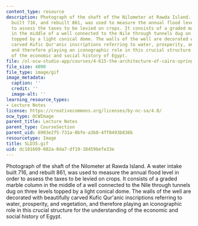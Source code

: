 ```yaml
---
content_type: resource
description: Photograph of the shaft of the Nilometer at Rawda Island. A water intake
  built 716, and rebuilt 861, was used to measure the annual flood level in order
  to assess the taxes to be levied on crops. It consists of a graded marble column
  in the middle of a well connected to the Nile through tunnels dug on three levels
  topped by a light conical dome. The walls of the well are decorated with beautifully
  carved Kufic Qur'anic inscriptions referring to water, prosperity, and vegetation,
  and therefore playing an iconographic role in this crucial structure for the understanding
  of the economic and social history of Egypt.
file: /ol-ocw-studio-app/courses/4-615-the-architecture-of-cairo-spring-2002/dc101609082a0da7df1938459befe33e_SLD35.gif
file_size: 4090
file_type: image/gif
image_metadata:
  caption: ''
  credit: ''
  image-alt: ''
learning_resource_types:
- Lecture Notes
license: https://creativecommons.org/licenses/by-nc-sa/4.0/
ocw_type: OCWImage
parent_title: Lecture Notes
parent_type: CourseSection
parent_uid: 6903e2f5-731a-0bfe-a3b8-4ff0493b836b
resourcetype: Image
title: SLD35.gif
uid: dc101609-082a-0da7-df19-38459befe33e
---
```

Photograph of the shaft of the Nilometer at Rawda Island. A water intake built 716, and rebuilt 861, was used to measure the annual flood level in order to assess the taxes to be levied on crops. It consists of a graded marble column in the middle of a well connected to the Nile through tunnels dug on three levels topped by a light conical dome. The walls of the well are decorated with beautifully carved Kufic Qur'anic inscriptions referring to water, prosperity, and vegetation, and therefore playing an iconographic role in this crucial structure for the understanding of the economic and social history of Egypt.